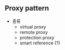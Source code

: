 ## Proxy pattern

* 종류
  * virtual proxy
  * remote proxy
  * protection proxy
  * smart reference (?)